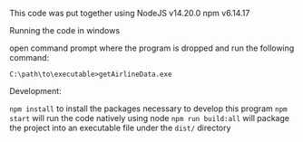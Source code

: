 This code was put together using
  NodeJS v14.20.0
  npm v6.14.17

Running the code in windows

open command prompt where the program is dropped and run the following command:

`C:\path\to\executable>getAirlineData.exe`

Development:

`npm install` to install the packages necessary to develop this program
`npm start` will run the code natively using node
`npm run build:all` will package the project into an executable file under the `dist/` directory

